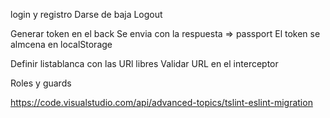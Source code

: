 login y registro
Darse de baja
Logout



Generar token en el back
Se envia con la respuesta => passport
El token se almcena en localStorage

Definir listablanca con las URl libres
Validar URL en el interceptor

Roles y guards

    

https://code.visualstudio.com/api/advanced-topics/tslint-eslint-migration